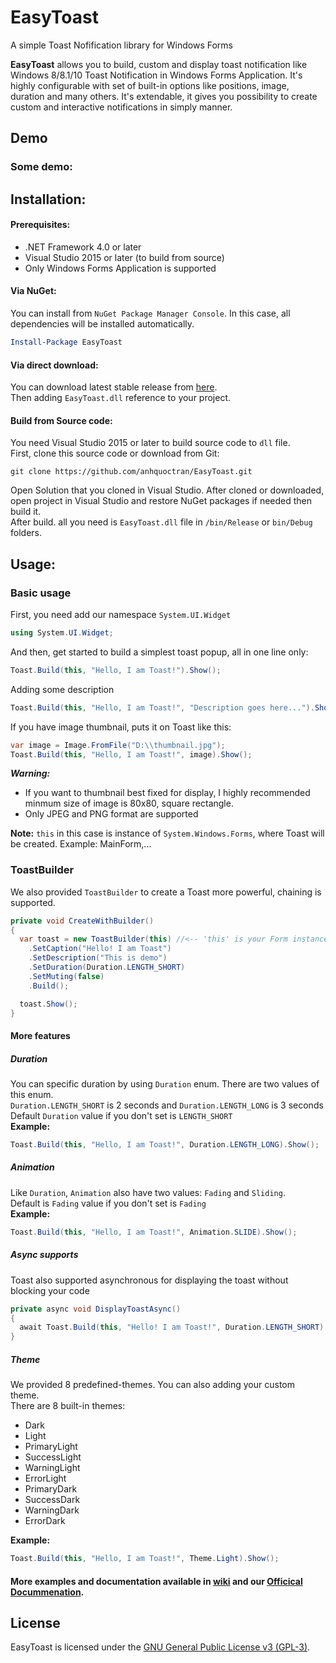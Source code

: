 # EasyToast
A simple Toast Nofification library for Windows Forms

**EasyToast** allows you to build, custom and display toast notification like Windows 8/8.1/10 Toast Notification in Windows Forms Application. It's highly configurable with set of built-in options like positions, image, duration and many others. It's extendable, it gives you possibility to create custom and interactive notifications in simply manner.

## Demo
### Some demo:

## Installation:
#### Prerequisites:
- .NET Framework 4.0 or later
- Visual Studio 2015 or later (to build from source)
- Only Windows Forms Application is supported

#### Via NuGet:

You can install from `NuGet Package Manager Console`. In this case, all dependencies will be installed automatically.
```powershell
Install-Package EasyToast
```
#### Via direct download:
You can download latest stable release from [here](https://github.com/anhquoctran/EasyToast/releases).  
Then adding `EasyToast.dll` reference to your project.
#### Build from Source code:
You need Visual Studio 2015 or later to build source code to `dll` file.  
First, clone this source code or download from Git:
```
git clone https://github.com/anhquoctran/EasyToast.git
```
Open Solution that you cloned in Visual Studio. After cloned or downloaded, open project in Visual Studio and restore NuGet packages if needed then build it.  
After build. all you need is `EasyToast.dll` file in `/bin/Release` or `bin/Debug` folders.

## Usage:
### Basic usage
First, you need add our namespace `System.UI.Widget`
```csharp
using System.UI.Widget;
```
And then, get started to build a simplest toast popup, all in one line only:
```csharp
Toast.Build(this, "Hello, I am Toast!").Show();
```
Adding some description
```csharp
Toast.Build(this, "Hello, I am Toast!", "Description goes here...").Show();
```
If you have image thumbnail, puts it on Toast like this:  
```csharp
var image = Image.FromFile("D:\\thumbnail.jpg");
Toast.Build(this, "Hello, I am Toast!", image).Show();
```
***Warning:***
- If you want to thumbnail best fixed for display, I highly recommended minmum size of image is 80x80, square rectangle.  
- Only JPEG and PNG format are supported  

**Note:** `this` in this case is instance of `System.Windows.Forms`, where Toast will be created. Example: MainForm,...  

### ToastBuilder
We also provided `ToastBuilder` to create a Toast more powerful, chaining is supported.
```csharp
private void CreateWithBuilder()
{
  var toast = new ToastBuilder(this) //<-- 'this' is your Form instance
    .SetCaption("Hello! I am Toast")
    .SetDescription("This is demo")
    .SetDuration(Duration.LENGTH_SHORT)
    .SetMuting(false)
    .Build();

  toast.Show();
}
```
#### More features
##### Duration
You can specific duration by using `Duration` enum. There are two values of this enum.  
`Duration.LENGTH_SHORT` is 2 seconds and `Duration.LENGTH_LONG` is 3 seconds  
Default `Duration` value if you don't set is `LENGTH_SHORT`  
**Example:**  
```csharp
Toast.Build(this, "Hello, I am Toast!", Duration.LENGTH_LONG).Show();
```
##### Animation
Like `Duration`, `Animation` also have two values: `Fading` and `Sliding`.  
Default is `Fading` value if you don't set is `Fading`  
**Example:**
```csharp
Toast.Build(this, "Hello, I am Toast!", Animation.SLIDE).Show();
```
##### Async supports
Toast also supported asynchronous for displaying the toast without blocking your code
```csharp
private async void DisplayToastAsync() 
{
  await Toast.Build(this, "Hello! I am Toast!", Duration.LENGTH_SHORT).ShowAsync();
}
```
##### Theme
We provided 8 predefined-themes. You can also adding your custom theme.  
There are 8 built-in themes:  
- Dark
- Light
- PrimaryLight
- SuccessLight
- WarningLight
- ErrorLight
- PrimaryDark
- SuccessDark
- WarningDark
- ErrorDark

**Example:**
```csharp
Toast.Build(this, "Hello, I am Toast!", Theme.Light).Show();
```
#### More examples and documentation available in [wiki](https://github.com) and our [Officical Docummenation](/docs/html/index.html).
## License
EasyToast is licensed under the [GNU General Public License v3 (GPL-3)](http://www.gnu.org/copyleft/gpl.html).
